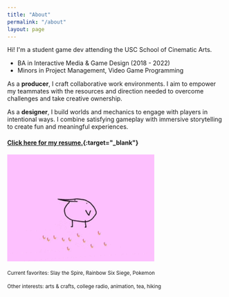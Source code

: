 ```yaml
---
title: "About"
permalink: "/about"
layout: page
---
```

 
Hi! I'm a student game dev attending the USC School of Cinematic Arts.
 
* BA in Interactive Media & Game Design (2018 - 2022)
* Minors in Project Management, Video Game Programming
 
As a <b><orange>producer</orange></b>, I craft collaborative work environments. I aim to empower my teammates with the resources and direction needed to overcome challenges and take creative ownership.
 
As a <b><orange>designer</orange></b>, I build worlds and mechanics to engage with players in intentional ways. I combine satisfying gameplay with immersive storytelling to create fun and meaningful experiences.
 
#### [<u>Click here for my resume.</u>](https://drive.google.com/file/d/1AKyIY1TZsOQoJ51c2OlOMfBiSViqMt8j/view?usp=sharing){:target="_blank"}
 
<img src="/assets/images/kero.gif" alt="kero" width="340"/>
 
<small>Current favorites: Slay the Spire, Rainbow Six Siege, Pokemon</small>
 
<small>Other interests: arts & crafts, college radio, animation, tea, hiking</small>